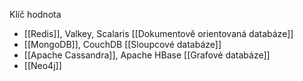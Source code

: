 Klíč hodnota
- [[Redis]], Valkey, Scalaris
[[Dokumentově orientovaná databáze]]
- [[MongoDB]], CouchDB
[[Sloupcové databáze]]
- [[Apache Cassandra]], Apache HBase
[[Grafové databáze]]
- [[Neo4j]]
